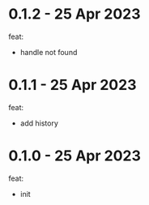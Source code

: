 # 0.1.2 - 25 Apr 2023
feat:
- handle not found

# 0.1.1 - 25 Apr 2023
feat:
- add history

# 0.1.0 - 25 Apr 2023
feat:
- init
